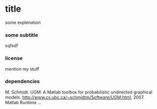 # title

some explenation

### some subtitle
 sqfsdf
 
### license 
mention my stuff

### dependencies
M. Schmidt. UGM: A Matlab toolbox for probabilistic undirected graphical models. http://www.cs.ubc.ca/~schmidtm/Software/UGM.html, 2007.
Matlab Runtime ...